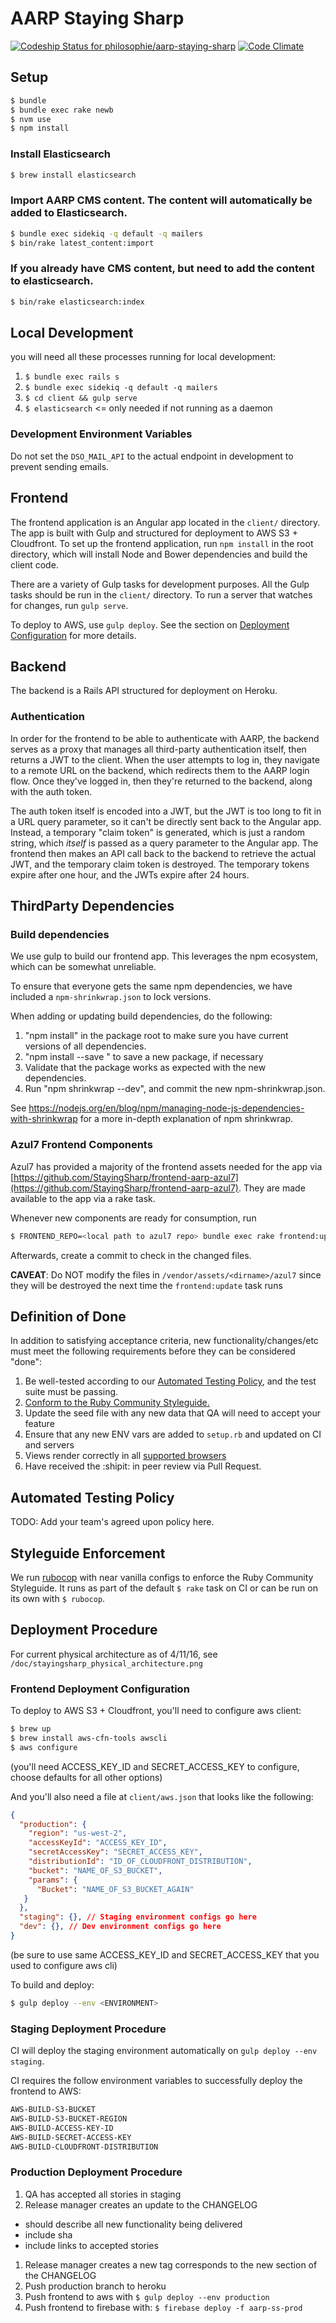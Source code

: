 # AARP Staying Sharp

[ ![Codeship Status for philosophie/aarp-staying-sharp](https://codeship.com/projects/5ea238d0-28c4-0133-e286-1ecec8ed5cc2/status?branch=master)](https://codeship.com/projects/97822)
[![Code Climate](https://codeclimate.com/repos/55d4c46de30ba0228b00a9c3/badges/9ddd857d2dd0872bb1a7/gpa.svg)](https://codeclimate.com/repos/55d4c46de30ba0228b00a9c3/feed)

## Setup

```bash
$ bundle
$ bundle exec rake newb
$ nvm use
$ npm install
```

### Install Elasticsearch
```bash
$ brew install elasticsearch
```

### Import AARP CMS content. The content will automatically be added to Elasticsearch.

```bash
$ bundle exec sidekiq -q default -q mailers
$ bin/rake latest_content:import
```

### If you already have CMS content, but need to add the content to elasticsearch.

```bash
$ bin/rake elasticsearch:index
```

## Local Development
you will need all these processes running for local development:

1. `$ bundle exec rails s`
1. `$ bundle exec sidekiq -q default -q mailers`
1. `$ cd client && gulp serve`
1. `$ elasticsearch` <= only needed if not running as a daemon

### Development Environment Variables
Do not set the `DSO_MAIL_API` to the actual endpoint in development to prevent
sending emails.

## Frontend

The frontend application is an Angular app located in the `client/` directory. The app is built with Gulp and structured for deployment to AWS S3 + Cloudfront. To set up the frontend application, run `npm install` in the root directory, which will install Node and Bower dependencies and build the client code.

There are a variety of Gulp tasks for development purposes. All the Gulp tasks should be run in the `client/` directory. To run a server that watches for changes, run `gulp serve`.

To deploy to AWS, use `gulp deploy`. See the section on [Deployment Configuration]() for more details.

## Backend

The backend is a Rails API structured for deployment on Heroku.

### Authentication

In order for the frontend to be able to authenticate with AARP, the backend serves as a proxy that manages all third-party authentication itself, then returns a JWT to the client. When the user attempts to log in, they navigate to a remote URL on the backend, which redirects them to the AARP login flow. Once they've logged in, then they're returned to the backend, along with the auth token.

The auth token itself is encoded into a JWT, but the JWT is too long to fit in a URL query parameter, so it can't be directly sent back to the Angular app. Instead, a temporary "claim token" is generated, which is just a random string, which *itself* is passed as a query parameter to the Angular app. The frontend then makes an API call back to the backend to retrieve the actual JWT, and the temporary claim token is destroyed. The temporary tokens expire after one hour, and the JWTs expire after 24 hours.

## ThirdParty Dependencies

### Build dependencies

We use gulp to build our frontend app. This leverages the npm ecosystem, which can be somewhat unreliable.

To ensure that everyone gets the same npm dependencies, we have included a `npm-shrinkwrap.json` to lock
versions.

When adding or updating build dependencies, do the following:

1. "npm install" in the package root to make sure you have current versions of all dependencies.
1. "npm install --save <PACKAGE NAME>" to save a new package, if necessary
1. Validate that the package works as expected with the new dependencies.
1. Run "npm shrinkwrap --dev", and commit the new npm-shrinkwrap.json.

See https://nodejs.org/en/blog/npm/managing-node-js-dependencies-with-shrinkwrap for a more in-depth
explanation of npm shrinkwrap.

### Azul7 Frontend Components

Azul7 has provided a majority of the frontend assets needed for the app via
[https://github.com/StayingSharp/frontend-aarp-azul7](https://github.com/StayingSharp/frontend-aarp-azul7).
They are made available to the app via a rake task.

Whenever new components are ready for consumption, run

```sh
$ FRONTEND_REPO=<local path to azul7 repo> bundle exec rake frontend:update
```

Afterwards, create a commit to check in the changed files.

**CAVEAT**: Do NOT modify the files in `/vendor/assets/<dirname>/azul7` since
they will be destroyed the next time the `frontend:update` task runs

## Definition of Done

In addition to satisfying acceptance criteria, new functionality/changes/etc
must meet the following requirements before they can be considered "done":

1. Be well-tested according to our
   [Automated Testing Policy](#automated-testing-policy), and the test suite
   must be passing.
1. [Conform to the Ruby Community Styleguide.](#styleguide-enforcement)
1. Update the seed file with any new data that QA will need to accept your feature
1. Ensure that any new ENV vars are added to `setup.rb` and updated on CI and
   servers
1. Views render correctly in all [supported browsers](#supported-browsers)
1. Have received the :shipit: in peer review via Pull Request.

## Automated Testing Policy

TODO: Add your team's agreed upon policy here.

## Styleguide Enforcement

We run [rubocop][rubocop] with near vanilla configs to enforce the Ruby Community
Styleguide. It runs as part of the default `$ rake` task on CI or can be run on
its own with `$ rubocop`.

[rubocop]: https://github.com/bbatsov/rubocop


## Deployment Procedure

For current physical architecture as of 4/11/16, see
`/doc/stayingsharp_physical_architecture.png`


### Frontend Deployment Configuration

To deploy to AWS S3 + Cloudfront, you'll need to configure aws client:

```bash
$ brew up
$ brew install aws-cfn-tools awscli
$ aws configure
```
(you'll need ACCESS_KEY_ID and SECRET_ACCESS_KEY to configure, choose defaults for all other options)

And you'll also need a file at `client/aws.json` that looks like the following:

```json
{
  "production": {
    "region": "us-west-2",
    "accessKeyId": "ACCESS_KEY_ID",
    "secretAccessKey": "SECRET_ACCESS_KEY",
    "distributionId": "ID_OF_CLOUDFRONT_DISTRIBUTION",
    "bucket": "NAME_OF_S3_BUCKET",
    "params": {
      "Bucket": "NAME_OF_S3_BUCKET_AGAIN"
   }
  },
  "staging": {}, // Staging environment configs go here
  "dev": {}, // Dev environment configs go here
}
```

(be sure to use same ACCESS_KEY_ID and SECRET_ACCESS_KEY that you used to configure aws cli)

To build and deploy:

```sh
$ gulp deploy --env <ENVIRONMENT>
```

### Staging Deployment Procedure

CI will deploy the staging environment automatically on `gulp deploy --env staging`.

CI requires the follow environment variables to successfully deploy the frontend
to AWS:

```sh
AWS-BUILD-S3-BUCKET
AWS-BUILD-S3-BUCKET-REGION
AWS-BUILD-ACCESS-KEY-ID
AWS-BUILD-SECRET-ACCESS-KEY
AWS-BUILD-CLOUDFRONT-DISTRIBUTION
```

### Production Deployment Procedure
1. QA has accepted all stories in staging
1. Release manager creates an update to the CHANGELOG
  - should describe all new functionality being delivered
  - include sha
  - include links to accepted stories
1. Release manager creates a new tag corresponds to the new section of the CHANGELOG
1. Push production branch to heroku
1. Push frontend to aws with `$ gulp deploy --env production`
1. Push frontend to firebase with: `$ firebase deploy -f aarp-ss-prod`
